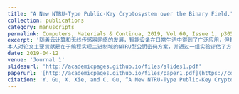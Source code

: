```yaml
---
title: "A New NTRU-Type Public-Key Cryptosystem over the Binary Field."
collection: publications
category: manuscripts
permalink: Computers, Materials & Continua, 2019, Vol 60, Issue 1, p305
excerpt: '随着云计算和无线传感器网络的发展，智能设备在日常生活中得到了广泛应用，但智能设备的安全问题尚未得到很好的解决。本文提出了一种新的基于二进制域的NTRU型公钥密码方案。具体来说，我们方案的安全性依赖于非平衡稀疏多项式比率问题（DUSPR）的计算困难问题。通过理论分析，我们证明了本文NTRU型公钥密码方案正确性。而且，我们使用NTL库实现了该方案，并进行了一组实验来评估加密和解密的能力和耗时。实验结果表明，二进制域上的NTRU型公钥密码方案是相对实用和有效的。
本人对论文主要贡献是在于编程实现二进制域的NTRU型公钥密码方案，并通过一组实验评估了方案加密和解密的能力和耗时。同时，本人也收集整理了论文相关材料,并撰写了论文中方案实现部分。'
date: 2019-04-12
venue: 'Journal 1'
slidesurl: 'http://academicpages.github.io/files/slides1.pdf'
paperurl: '[http://academicpages.github.io/files/paper1.pdf](https://cdn.techscience.cn/files/cmc/2019/v60n1/20190626060618_31250.pdf)'
citation: 'Y. Gu, X. Xie, and C. Gu, “A New NTRU-Type Public-Key Cryptosystem over the Binary Field,” Comput. Mater. Contin., vol. 60, no. 1, pp. 305–316, 2019. https://doi.org/10.32604/cmc.2019.04121'
---
```



